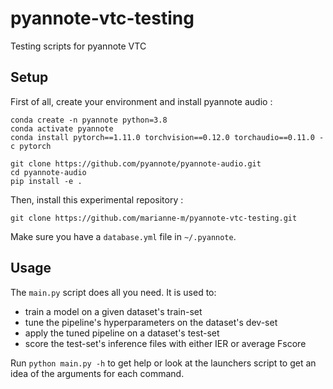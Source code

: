 # pyannote-vtc-testing
Testing scripts for pyannote VTC

## Setup

First of all, create your environment and install pyannote audio :
```shell
conda create -n pyannote python=3.8
conda activate pyannote
conda install pytorch==1.11.0 torchvision==0.12.0 torchaudio==0.11.0 -c pytorch

git clone https://github.com/pyannote/pyannote-audio.git
cd pyannote-audio
pip install -e .
```

Then, install this experimental repository :
```shell
git clone https://github.com/marianne-m/pyannote-vtc-testing.git
```

Make sure you have a `database.yml` file in `~/.pyannote`.


## Usage

The `main.py` script does all you need. It is used to:
- train a model on a given dataset's train-set
- tune the pipeline's hyperparameters on the dataset's dev-set
- apply the tuned pipeline on a dataset's test-set
- score the test-set's inference files with either IER or average Fscore

Run `python main.py -h` to get help or look at the launchers script to get an 
idea of the arguments for each command.
